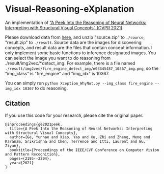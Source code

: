 # Visual-Reasoning-eXplanation
An implementation of [“A Peek Into the Reasoning of Neural Networks: Interpreting with Structural Visual Concepts” (CVPR 2021)](https://github.com/gyhandy/Visual-Reasoning-eXplanation)

Please download data from [here](https://drive.google.com/drive/folders/1jSpqvyWQCkGPP_vIsnrVGgYX2lhtPgfF?usp=sharing), and unzip "source.zip" to `./source`, "result.zip" to `./result`. Source data are the images for discovering concepts, and result data are the files that contain concept information. I only implement some basic functions to inference designated images. You can select the image you want to do reasoning from ./result/img2vec/\*detect_img. For example, there is a file named `./result/img2vec/fire_engine_detect_img/n03345487_10367_img.png`, so the "img_class" is "fire_engine" and "img_idx" is 10367.

You can simply run ```python Xception_WhyNot.py --img_class fire_engine --img_idx 10367``` to do reasoning.



## Citation
If you use this code for your research, please cite the original paper.
```
@inproceedings{ge2021peek,
  title={A Peek Into the Reasoning of Neural Networks: Interpreting with Structural Visual Concepts},
  author={Ge, Yunhao and Xiao, Yao and Xu, Zhi and Zheng, Meng and Karanam, Srikrishna and Chen, Terrence and Itti, Laurent and Wu, Ziyan},
  booktitle={Proceedings of the IEEE/CVF Conference on Computer Vision and Pattern Recognition},
  pages={2195--2204},
  year={2021}
}
```
